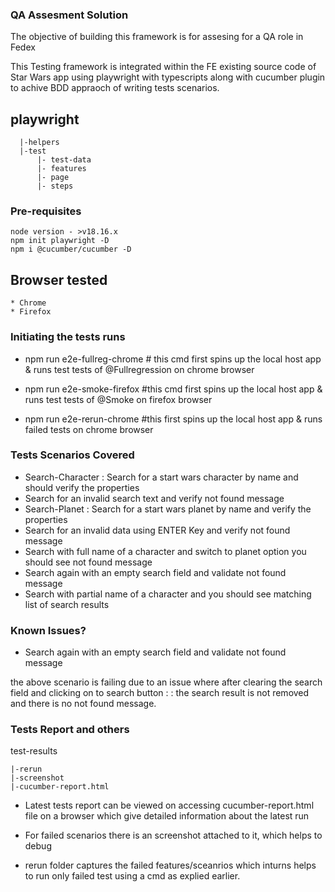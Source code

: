 ### QA Assesment Solution 

The objective of building this framework is for assesing for a QA role in Fedex

This Testing framework is integrated within the FE existing source code of Star Wars app using playwright with typescripts along with cucumber plugin to achive BDD appraoch of writing tests scenarios.

## playwright
      |-helpers
      |-test
          |- test-data
          |- features
          |- page
          |- steps

 ### **Pre-requisites**
	node version - >v18.16.x
	npm init playwright -D
	npm i @cucumber/cucumber -D
 
## Browser tested 
	* Chrome 
	* Firefox

### Initiating the tests runs
  * npm run e2e-fullreg-chrome  # this cmd first spins up the local host app & runs test tests of @Fullregression on chrome browser

  * npm run e2e-smoke-firefox   #this cmd first spins up the local host app & runs test tests of @Smoke on firefox browser

  * npm run e2e-rerun-chrome   #this first spins up the local host app & runs failed tests on chrome browser

### Tests Scenarios Covered

* Search-Character : Search for a start wars character by name and should verify the properties
* Search for an invalid search text and verify not found message
* Search-Planet : Search for a start wars planet by name and verify the properties
* Search for an invalid data using ENTER Key and verify not found message
* Search with full name of a character and switch to planet option you should see not found message
* Search again with an empty search field and validate not found message
* Search with partial name of a character and you should see matching list of search results

### Known Issues?

* Search again with an empty search field and validate not found message

the above scenario is failing due to an issue where after clearing the search field and clicking on to search button : : the search result is not removed and there is no not found message.

### Tests Report and others

test-results 

    |-rerun
    |-screenshot
    |-cucumber-report.html

* Latest tests report can be viewed on accessing cucumber-report.html file on a browser which give detailed information about the latest run 

* For failed scenarios there is an screenshot attached to  it, which helps to debug

* rerun folder captures the failed features/sceanrios which inturns helps to run only failed test using a cmd as explied earlier.